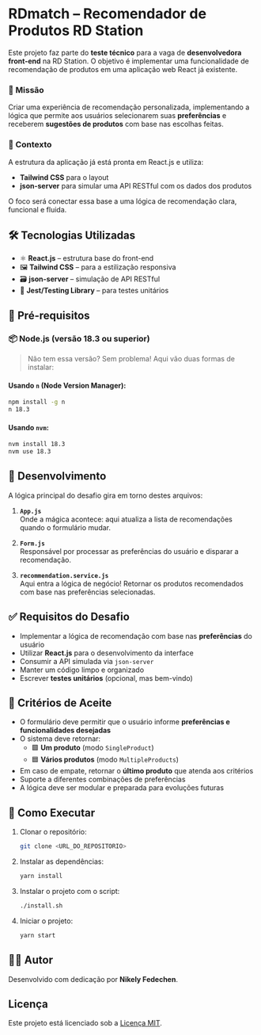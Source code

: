 # RDmatch – Recomendador de Produtos RD Station

Este projeto faz parte do **teste técnico** para a vaga de **desenvolvedora front-end** na RD Station. O objetivo é implementar uma funcionalidade de recomendação de produtos em uma aplicação web React já existente.

### 🎯 Missão

Criar uma experiência de recomendação personalizada, implementando a lógica que permite aos usuários selecionarem suas **preferências** e receberem **sugestões de produtos** com base nas escolhas feitas.

### 🧩 Contexto

A estrutura da aplicação já está pronta em React.js e utiliza:

- **Tailwind CSS** para o layout
- **json-server** para simular uma API RESTful com os dados dos produtos

O foco será conectar essa base a uma lógica de recomendação clara, funcional e fluida.

## 🛠️ Tecnologias Utilizadas

- ⚛️ **React.js** – estrutura base do front-end  
- 🖼️ **Tailwind CSS** – para a estilização responsiva  
- 🗃️ **json-server** – simulação de API RESTful  
- 🧪 **Jest/Testing Library** – para testes unitários

## 🔧 Pré-requisitos

### 📦 Node.js (versão 18.3 ou superior)

> Não tem essa versão? Sem problema! Aqui vão duas formas de instalar:

#### Usando `n` (Node Version Manager):
```bash
npm install -g n
n 18.3
```

#### Usando `nvm`:
```bash
nvm install 18.3
nvm use 18.3
```
## 🧠 Desenvolvimento

A lógica principal do desafio gira em torno destes arquivos:

1. **`App.js`**  
   Onde a mágica acontece: aqui atualiza a lista de recomendações quando o formulário mudar.

2. **`Form.js`**  
   Responsável por processar as preferências do usuário e disparar a recomendação.

3. **`recommendation.service.js`**  
   Aqui entra a lógica de negócio! Retornar os produtos recomendados com base nas preferências selecionadas.

## ✅ Requisitos do Desafio

- Implementar a lógica de recomendação com base nas **preferências** do usuário
- Utilizar **React.js** para o desenvolvimento da interface
- Consumir a API simulada via `json-server`
- Manter um código limpo e organizado
- Escrever **testes unitários** (opcional, mas bem-vindo)

## 🧪 Critérios de Aceite

- O formulário deve permitir que o usuário informe **preferências e funcionalidades desejadas**
- O sistema deve retornar:
  - 🟩 **Um produto** (modo `SingleProduct`)
  - 🟦 **Vários produtos** (modo `MultipleProducts`)
- Em caso de empate, retornar o **último produto** que atenda aos critérios
- Suporte a diferentes combinações de preferências
- A lógica deve ser modular e preparada para evoluções futuras

## 🚀 Como Executar

1. Clonar o repositório:
   ```bash
   git clone <URL_DO_REPOSITORIO>
   ```

2. Instalar as dependências:
   ```bash
   yarn install
   ```

3. Instalar o projeto com o script:
   ```bash
   ./install.sh
   ```

4. Iniciar o projeto:
   ```bash
   yarn start
   ```

## 👩‍💻 Autor

Desenvolvido com dedicação por **Nikely Fedechen**.

## Licença

Este projeto está licenciado sob a [Licença MIT](LICENSE).
